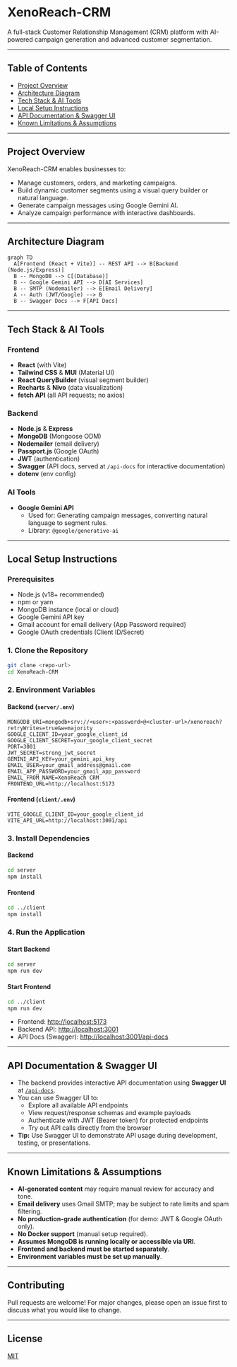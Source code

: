 # XenoReach-CRM

A full-stack Customer Relationship Management (CRM) platform with AI-powered campaign generation and advanced customer segmentation.

---

## Table of Contents
- [Project Overview](#project-overview)
- [Architecture Diagram](#architecture-diagram)
- [Tech Stack & AI Tools](#tech-stack--ai-tools)
- [Local Setup Instructions](#local-setup-instructions)
- [API Documentation & Swagger UI](#api-documentation--swagger-ui)
- [Known Limitations & Assumptions](#known-limitations--assumptions)

---

## Project Overview
XenoReach-CRM enables businesses to:
- Manage customers, orders, and marketing campaigns.
- Build dynamic customer segments using a visual query builder or natural language.
- Generate campaign messages using Google Gemini AI.
- Analyze campaign performance with interactive dashboards.

---

## Architecture Diagram

```mermaid
graph TD
  A[Frontend (React + Vite)] -- REST API --> B[Backend (Node.js/Express)]
  B -- MongoDB --> C[(Database)]
  B -- Google Gemini API --> D[AI Services]
  B -- SMTP (Nodemailer) --> E[Email Delivery]
  A -- Auth (JWT/Google) --> B
  B -- Swagger Docs --> F[API Docs]
```

---

## Tech Stack & AI Tools

### Frontend
- **React** (with Vite)
- **Tailwind CSS** & **MUI** (Material UI)
- **React QueryBuilder** (visual segment builder)
- **Recharts** & **Nivo** (data visualization)
- **fetch API** (all API requests; no axios)

### Backend
- **Node.js** & **Express**
- **MongoDB** (Mongoose ODM)
- **Nodemailer** (email delivery)
- **Passport.js** (Google OAuth)
- **JWT** (authentication)
- **Swagger** (API docs, served at `/api-docs` for interactive documentation)
- **dotenv** (env config)

### AI Tools
- **Google Gemini API**
  - Used for: Generating campaign messages, converting natural language to segment rules.
  - Library: `@google/generative-ai`

---

## Local Setup Instructions

### Prerequisites
- Node.js (v18+ recommended)
- npm or yarn
- MongoDB instance (local or cloud)
- Google Gemini API key
- Gmail account for email delivery (App Password required)
- Google OAuth credentials (Client ID/Secret)

### 1. Clone the Repository
```bash
git clone <repo-url>
cd XenoReach-CRM
```

### 2. Environment Variables

#### Backend (`server/.env`)
```
MONGODB_URI=mongodb+srv://<user>:<password>@<cluster-url>/xenoreach?retryWrites=true&w=majority
GOOGLE_CLIENT_ID=your_google_client_id
GOOGLE_CLIENT_SECRET=your_google_client_secret
PORT=3001
JWT_SECRET=strong_jwt_secret
GEMINI_API_KEY=your_gemini_api_key
EMAIL_USER=your_gmail_address@gmail.com
EMAIL_APP_PASSWORD=your_gmail_app_password
EMAIL_FROM_NAME=XenoReach CRM
FRONTEND_URL=http://localhost:5173
```

#### Frontend (`client/.env`)
```
VITE_GOOGLE_CLIENT_ID=your_google_client_id
VITE_API_URL=http://localhost:3001/api
```

### 3. Install Dependencies

#### Backend
```bash
cd server
npm install
```

#### Frontend
```bash
cd ../client
npm install
```

### 4. Run the Application

#### Start Backend
```bash
cd server
npm run dev
```

#### Start Frontend
```bash
cd ../client
npm run dev
```

- Frontend: [http://localhost:5173](http://localhost:5173)
- Backend API: [http://localhost:3001](http://localhost:3001)
- API Docs (Swagger): [http://localhost:3001/api-docs](http://localhost:3001/api-docs)

---

## API Documentation & Swagger UI

- The backend provides interactive API documentation using **Swagger UI** at [`/api-docs`](http://localhost:3001/api-docs).
- You can use Swagger UI to:
  - Explore all available API endpoints
  - View request/response schemas and example payloads
  - Authenticate with JWT (Bearer token) for protected endpoints
  - Try out API calls directly from the browser
- **Tip:** Use Swagger UI to demonstrate API usage during development, testing, or presentations.

---

## Known Limitations & Assumptions
- **AI-generated content** may require manual review for accuracy and tone.
- **Email delivery** uses Gmail SMTP; may be subject to rate limits and spam filtering.
- **No production-grade authentication** (for demo: JWT & Google OAuth only).
- **No Docker support** (manual setup required).
- **Assumes MongoDB is running locally or accessible via URI**.
- **Frontend and backend must be started separately**.
- **Environment variables must be set up manually**.

---

## Contributing
Pull requests are welcome! For major changes, please open an issue first to discuss what you would like to change.

---

## License
[MIT](LICENSE) 